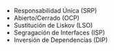 * Responsabilidad Única (SRP)
* Abierto/Cerrado (OCP)
* Sustitución de Liskov (LSO)
* Segragación de Interfaces (ISP)
* Inversión de Dependencias (DIP)
  
